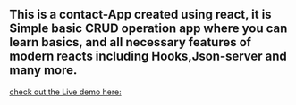 ## This is a contact-App created using react, it is Simple basic CRUD operation app where you can learn basics, and all necessary features of modern reacts including Hooks,Json-server and many more.

[check out the Live demo here:](https://benk1.github.io/Contact-App/)



